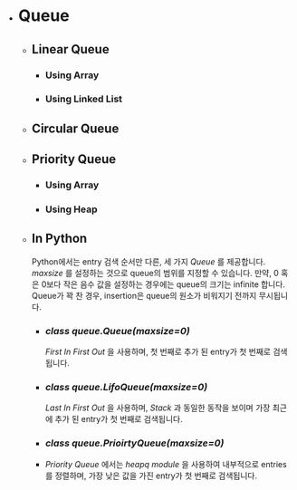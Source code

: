 - # Queue

  - ## Linear Queue
    - ### Using Array
    - ### Using Linked List
  - ## Circular Queue

  - ## Priority Queue
    - ### Using Array
    - ### Using Heap
  - ## In Python

    Python에서는 entry 검색 순서만 다른, 세 가지 _Queue_ 를 제공합니다. _maxsize_ 를 설정하는 것으로 queue의 범위를 지정할 수 있습니다. 만약, 0 혹은 0보다 작은 음수 값을 설정하는 경우에는 queue의 크기는 infinite 합니다. Queue가 꽉 찬 경우, insertion은 queue의 원소가 비워지기 전까지 무시됩니다.
    
    - ### _class queue.Queue(maxsize=0)_

      _First In First Out_ 을 사용하며, 첫 번째로 추가 된 entry가 첫 번째로 검색됩니다. 
    
    - ### _class queue.LifoQueue(maxsize=0)_

      _Last In First Out_ 을 사용하며, _Stack_ 과 동일한 동작을 보이며 가장 최근에 추가 된 entry가 첫 번째로 검색됩니다.
      
    - ### _class queue.PrioirtyQueue(maxsize=0)_
    - 
      _Priority Queue_ 에서는 _heapq module_ 을 사용하여 내부적으로 entries를 정렬하며, 가장 낮은 값을 가진 entry가 첫 번째로 검색됩니다.
    

    
